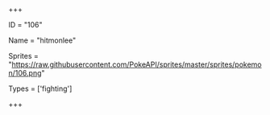 




+++

ID = "106"

Name = "hitmonlee"

Sprites = "https://raw.githubusercontent.com/PokeAPI/sprites/master/sprites/pokemon/106.png"

Types = ['fighting']

+++

